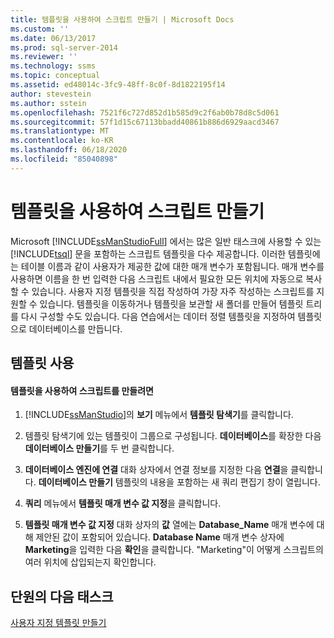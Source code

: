 ```yaml
---
title: 템플릿을 사용하여 스크립트 만들기 | Microsoft Docs
ms.custom: ''
ms.date: 06/13/2017
ms.prod: sql-server-2014
ms.reviewer: ''
ms.technology: ssms
ms.topic: conceptual
ms.assetid: ed48014c-3fc9-48ff-8c0f-8d1822195f14
author: stevestein
ms.author: sstein
ms.openlocfilehash: 7521f6c727d852d1b585d9c2f6ab0b78d8c5d061
ms.sourcegitcommit: 57f1d15c67113bbadd40861b886d6929aacd3467
ms.translationtype: MT
ms.contentlocale: ko-KR
ms.lasthandoff: 06/18/2020
ms.locfileid: "85040898"
---
```

# <a name="create-scripts-using-templates"></a>템플릿을 사용하여 스크립트 만들기
  Microsoft [!INCLUDE[ssManStudioFull](../../includes/ssmanstudiofull-md.md)] 에서는 많은 일반 태스크에 사용할 수 있는 [!INCLUDE[tsql](../../includes/tsql-md.md)] 문을 포함하는 스크립트 템플릿을 다수 제공합니다. 이러한 템플릿에는 테이블 이름과 같이 사용자가 제공한 값에 대한 매개 변수가 포함됩니다. 매개 변수를 사용하면 이름을 한 번 입력한 다음 스크립트 내에서 필요한 모든 위치에 자동으로 복사할 수 있습니다. 사용자 지정 템플릿을 직접 작성하여 가장 자주 작성하는 스크립트를 지원할 수 있습니다. 템플릿을 이동하거나 템플릿을 보관할 새 폴더를 만들어 템플릿 트리를 다시 구성할 수도 있습니다. 다음 연습에서는 데이터 정렬 템플릿을 지정하여 템플릿으로 데이터베이스를 만듭니다.  
  
## <a name="using-templates"></a>템플릿 사용  
  
#### <a name="to-create-a-script-using-a-template"></a>템플릿을 사용하여 스크립트를 만들려면  
  
1.  [!INCLUDE[ssManStudio](../../includes/ssmanstudio-md.md)]의 **보기** 메뉴에서 **템플릿 탐색기**를 클릭합니다.  
  
2.  템플릿 탐색기에 있는 템플릿이 그룹으로 구성됩니다. **데이터베이스**를 확장한 다음 **데이터베이스 만들기**를 두 번 클릭합니다.  
  
3.  **데이터베이스 엔진에 연결** 대화 상자에서 연결 정보를 지정한 다음 **연결**을 클릭합니다. **데이터베이스 만들기** 템플릿의 내용을 포함하는 새 쿼리 편집기 창이 열립니다.  
  
4.  **쿼리** 메뉴에서 **템플릿 매개 변수 값 지정**을 클릭합니다.  
  
5.  **템플릿 매개 변수 값 지정** 대화 상자의 **값** 열에는 **Database_Name** 매개 변수에 대해 제안된 값이 포함되어 있습니다. **Database Name** 매개 변수 상자에 **Marketing**을 입력한 다음 **확인**을 클릭합니다. "Marketing"이 어떻게 스크립트의 여러 위치에 삽입되는지 확인합니다.  
  
## <a name="next-task-in-lesson"></a>단원의 다음 태스크  
 [사용자 지정 템플릿 만들기](lesson-3-2-create-custom-templates.md)  
  
  
